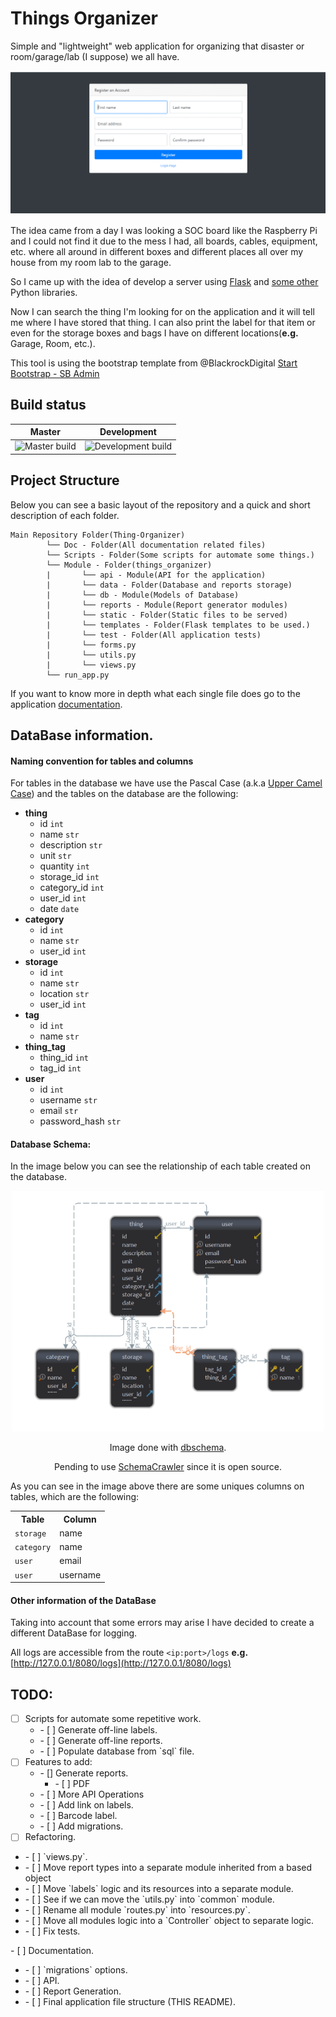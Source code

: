 # Things Organizer

Simple and "lightweight" web application for organizing that disaster or room/garage/lab
(I suppose) we all have.

<div style="text-align:center">
  <img src="Doc/img/animation.gif" />
</div>

The idea came from a day I was looking a SOC board like the Raspberry Pi and I could not find it
due to the mess I had, all boards, cables, equipment, etc. where all around in different boxes and
different places all over my house from my room lab to the garage.


So I came up with the idea of develop a server using [Flask](http://flask.pocoo.org/) and
[some other](/requirements.txt) Python libraries.


Now I can search the thing I'm looking for on the application and it will tell me where I have
stored that thing. I can also print the label for that item or even for the storage boxes and bags
I have on different locations(**e.g.** Garage, Room, etc.).

This tool is using the bootstrap template from @BlackrockDigital
[Start Bootstrap - SB Admin](https://github.com/BlackrockDigital/startbootstrap-sb-admin)

## Build status
|Master|Development|
|---|---|
|![Master build](https://travis-ci.com/yeyeto2788/Things-Organizer.svg?branch=master)|![Development build](https://travis-ci.com/yeyeto2788/Things-Organizer.svg?branch=development)|

## Project Structure

Below you can see a basic layout of the repository and a quick and short description of each folder.

```
Main Repository Folder(Thing-Organizer)
        └── Doc - Folder(All documentation related files)
        └── Scripts - Folder(Some scripts for automate some things.)
        └── Module - Folder(things_organizer)
        |       └── api - Module(API for the application)
        |       └── data - Folder(Database and reports storage)
        |       └── db - Module(Models of Database)
        |       └── reports - Module(Report generator modules)
        |       └── static - Folder(Static files to be served)
        |       └── templates - Folder(Flask templates to be used.)
        |       └── test - Folder(All application tests)
        |       └── forms.py
        |       └── utils.py
        |       └── views.py
        └── run_app.py
```

If you want to know more in depth what each single file does go to the
application [documentation](Doc/project_documentation/things_organizer).

## DataBase information.

#### Naming convention for tables and columns

For tables in the database we have use the Pascal Case
(a.k.a [Upper Camel Case](https://en.wikipedia.org/wiki/Camel_case)) and the tables on the database
are the following:

* **thing**
    * id `int`
    * name `str`
    * description `str`
    * unit `str`
    * quantity `int`
    * storage_id `int`
    * category_id `int`
    * user_id `int`
    * date `date`
* **category**
    * id `int`
    * name `str`
    * user_id `int`
* **storage**
    * id  `int`
    * name `str`
    * location `str`
    * user_id `int`
* **tag**
    * id `int`
    * name `str`
* **thing_tag**
    * thing_id `int`
    * tag_id `int`
* **user**
    * id `int`
    * username `str`
    * email `str`
    * password_hash `str`

#### Database Schema:

In the image below you can see the relationship of each table created on the database.

<p align="center"><img src="Doc/img/sql_diagram.png" alt="SQL schema Diagram"  width="500"/></p>
<p align="center">Image done with <a href="https://www.dbschema.com/download.html">dbschema</a>.</p>
<p align="center">Pending to use <a href="https://github.com/schemacrawler/SchemaCrawler">SchemaCrawler</a> since it is open source.</p>

As you can see in the image above there are some uniques columns on tables, which are the following:

<center>
  <table>
    <tr>
      <th>Table</th>
      <th>Column</th>
    </tr>
    <tr>
      <td><code>storage</code></td>
      <td>name</td>
    </tr>
    <tr>
      <td><code>category</code></td>
      <td>name</td>
    </tr>
    <tr>
      <td><code>user</code></td>
      <td>email</td>
    </tr>
    <tr>
      <td><code>user</code></td>
      <td>username</td>
    </tr>
  </table>
</center>

#### Other information of the DataBase

Taking into account that some errors may arise I have decided to create a
different DataBase for logging.

All logs are accessible from the route `<ip:port>/logs`
**e.g.** [http://127.0.0.1/8080/logs](http://127.0.0.1/8080/logs)

## TODO:
 - [ ] Scripts for automate some repetitive work.
   <ul>
     <li> - [ ] Generate off-line labels.</li>
     <li> - [ ] Generate off-line reports.</li>
     <li> - [ ] Populate database from `sql` file.</li>
   </ul>
 - [ ] Features to add:
   <ul>
     <li> - [] Generate reports.
       <ul>
         <li> - [ ] PDF</li>
       </ul>
     </li>
     <li> - [ ] More API Operations</li>
     <li> - [ ] Add link on labels.</li>
     <li> - [ ] Barcode label.</li>
     <li> - [ ] Add migrations.</li>
   </ul>
 - [ ] Refactoring.
  <ul>
    <li> - [ ] `views.py`.</li>
    <li> - [ ] Move report types into a separate module inherited from a based object</li>
    <li> - [ ] Move `labels` logic and its resources into a separate module.</li>
    <li> - [ ] See if we can move the `utils.py` into `common` module.</li>
    <li> - [ ] Rename all module `routes.py` into `resources.py`.</li>
    <li> - [ ] Move all modules logic into a `Controller` object to separate logic.</li>
    <li> - [ ] Fix tests.</li>
  </ul>
 - [ ] Documentation.
  <ul>
    <li> - [ ] `migrations` options.</li>
    <li> - [ ] API.</li>
    <li> - [ ] Report Generation.</li>
    <li> - [ ] Final application file structure (THIS README).</li>
  </ul>
